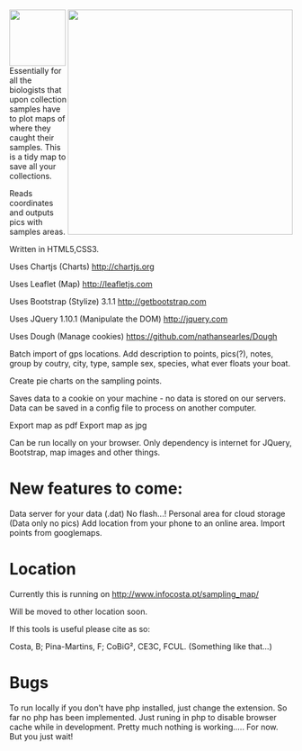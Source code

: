 <img src="http://www.infocosta.pt/sampling_map/assets/img/logoLowResTrans.png" style="float:left;" width="100px"/><img style="float:right;"  src="http://www.infocosta.pt/sampling_map/assets/img/header.png" width="400px"/>
============

Essentially for all the biologists that upon collection samples have to plot maps of where they caught their samples.
This is a tidy map to save all your collections.

Reads coordinates and outputs pics with samples areas.

Written in HTML5,CSS3.

Uses Chartjs (Charts) http://chartjs.org

Uses Leaflet (Map) http://leafletjs.com

Uses Bootstrap (Stylize) 3.1.1 http://getbootstrap.com

Uses JQuery 1.10.1 (Manipulate the DOM) http://jquery.com

Uses Dough (Manage cookies) https://github.com/nathansearles/Dough

Batch import of gps locations.
Add description to points, pics(?), notes, group by coutry, city, type, sample sex, species, what ever floats your boat.

Create pie charts on the sampling points.

Saves data to a cookie on your machine - no data is stored on our servers.
Data can be saved in a config file to process on another computer.

Export map as pdf
Export map as jpg

Can be run locally on your browser. Only dependency is internet for JQuery, Bootstrap, map images and other things.

New features to come:
====================

Data server for your data (.dat)
No flash...!
Personal area for cloud storage (Data only no pics)
Add location from your phone to an online area.
Import points from googlemaps.


Location
========

Currently this is running on http://www.infocosta.pt/sampling_map/

Will be moved to other location soon.

If this tools is useful please cite as so:

Costa, B; Pina-Martins, F; CoBiG², CE3C, FCUL. (Something like that...)

Bugs
====

To run locally if you don't have php installed, just change the extension. So far no php has been implemented. Just runing in php to disable browser cache while in development.
Pretty much nothing is working..... For now. But you just wait!


